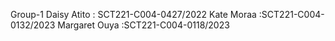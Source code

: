 Group-1
Daisy Atito  : SCT221-C004-0427/2022
Kate Moraa   :SCT221-C004-0132/2023
Margaret Ouya :SCT221-C004-0118/2023
